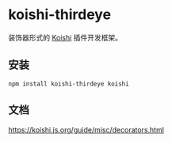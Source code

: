 # koishi-thirdeye

装饰器形式的 [Koishi](https://koishi.js.org) 插件开发框架。

## 安装

```shell
npm install koishi-thirdeye koishi
```

## 文档

https://koishi.js.org/guide/misc/decorators.html
